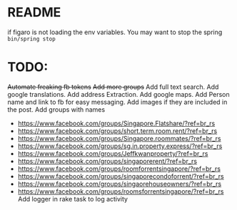 # README

if figaro is not loading the env variables. You may want to stop the spring
`bin/spring stop`

#  TODO:
~~Automate freaking fb tokens~~
~~Add more groups~~
Add full text search.
Add google translations.
Add address Extraction.
Add google maps.
Add Person name and link to fb for easy messaging.
Add images if they are included in the post.
Add groups with names
  - https://www.facebook.com/groups/Singapore.Flatshare/?ref=br_rs
  - https://www.facebook.com/groups/short.term.room.rent/?ref=br_rs
  - https://www.facebook.com/groups/Singapore.roommates/?ref=br_rs
  - https://www.facebook.com/groups/sg.in.property.express/?ref=br_rs
  - https://www.facebook.com/groups/Jeffkwanproperty/?ref=br_rs
  - https://www.facebook.com/groups/singaporerent/?ref=br_rs
  - https://www.facebook.com/groups/roomforrentsingapore/?ref=br_rs
  - https://www.facebook.com/groups/singaporecondoforrent/?ref=br_rs
  - https://www.facebook.com/groups/singaorehouseowners/?ref=br_rs
  - https://www.facebook.com/groups/roomsforrentsingapore/?ref=br_rs
Add logger in rake task to log activity
